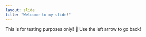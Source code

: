 ```yaml
---
layout: slide
title: "Welcome to my slide!"
---
```

This is for testing purposes only! :tada:
Use the left arrow to go back!
